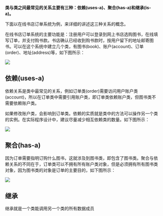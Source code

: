 **类与类之间最常见的关系主要有三种：依赖\(uses-a\)、聚合\(has-a\)和继承\(is-a\)。**

下面以在线书店订单系统为例，来详细的讲述这三种关系的概念。

在线书店订单系统的主要功能是：注册用户可以登录到网上书店选购图书，在线填写订单，并支付购书款。书店确认已经收到购书款时，按用户留下的地址邮寄图书。可以在这个系统中建立几个类，有图书\(book\)、账户\(account\)、订单\(order\)、地址\(address\)等，如下图所示：

![](http://www.weixueyuan.net/uploads/allimg/150103/8-1501031I50V44.png)

## 依赖\(uses-a\)

依赖关系是类中最常见的关系，例如订单类\(order\)需要访问用户账户类\(account\)，所以在订单类中需要引用账户类，即订单类依赖账户类，但图书类不需要依赖账户类。

如果修改账户类，会影响到订单类。依赖的实质就是类中的方法可以操作另一个类的实例。在实际程序设计中，建议尽量减少相互依赖类的数量。如下图所示：

![](http://www.weixueyuan.net/uploads/allimg/150103/8-1501031K503M1.png)

## 聚合\(has-a\)

因为订单需要指明订购什么图书，这就涉及到图书类，即包含了图书类。聚合与依赖关系的不同在于，订单类可以不拥有所有账户类对象，但是必须拥有所有图书类对象，因为图书类的对象是订单的主要目的，如下图所示：

![](http://www.weixueyuan.net/uploads/allimg/150103/8-1501031P43L63.png)

## 继承

继承就是一个类能调用另一个类的所有数据成员

